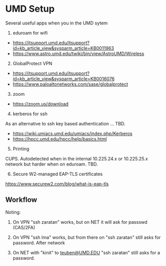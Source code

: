 #  UMD Setup

Several useful apps when you in the UMD sytem

1. eduroam for wifi

* https://itsupport.umd.edu/itsupport?id=kb_article_view&sysparm_article=KB0011963
* https://www.astro.umd.edu/twiki/bin/view/AstroUMD/Wireless

2. GlobalProtect VPN

* https://itsupport.umd.edu/itsupport?id=kb_article_view&sysparm_article=KB0016076
* https://www.paloaltonetworks.com/sase/globalprotect

3. zoom

* https://zoom.us/download

4. kerberos for ssh

As an alternative to ssh key based authentication ...  TBD.

* https://wiki.umiacs.umd.edu/umiacs/index.php/Kerberos
* https://hpcc.umd.edu/hpcc/help/basics.html

5. Printing

CUPS.  Autodetected when in the internal 10.225.24.x or 10.225.25.x network
but harder when on eduroam.   TBD.

6. Secure W2-managed EAP-TLS certificates

https://www.securew2.com/blog/what-is-eap-tls

## Workflow


Noting:

1. On VPN "ssh zaratan" works, but on NET it will ask for passswd (CAS/2FA)

2. On VPN "ssh lma" works, but from there on "ssh zaratan" still asks for password.
   After network 

3. On NET with "kinit" to teuben@UMD.EDU "ssh zaratan" still asks for a password.

